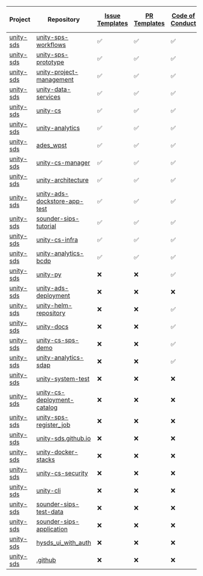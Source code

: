 | Project | Repository | [Issue Templates](https://github.com/unity-sds/unity-repo-template/tree/main/.github/ISSUE_TEMPLATE) | [PR Templates](https://github.com/unity-sds/unity-repo-template/blob/main/.github/PULL_REQUEST_TEMPLATE.md) | [Code of Conduct](https://github.com/unity-sds/unity-repo-template/blob/main/CODE_OF_CONDUCT.md) | [Contributing Guide](https://github.com/unity-sds/unity-repo-template/blob/main/CONTRIBUTING.md) | [LICENSE](https://github.com/unity-sds/unity-repo-template/blob/main/LICENSE) | [README](https://github.com/unity-sds/unity-repo-template/blob/main/README.md) | [Change Log](https://github.com/unity-sds/unity-repo-template/blob/main/CHANGELOG.md) | [Link to Docs in README](https://github.com/unity-sds/unity-repo-template/blame/main/README.md#L29) |
|---|---|---|---|---|---|---|---|---|---|
| [unity-sds](https://github.com/unity-sds) | [unity-sps-workflows](https://github.com/unity-sds/unity-sps-workflows) | ✅ | ✅ | ✅ | ✅ | ✅ | ☑️ | ✅ | ✅ |
| [unity-sds](https://github.com/unity-sds) | [unity-sps-prototype](https://github.com/unity-sds/unity-sps-prototype) | ✅ | ✅ | ✅ | ✅ | ✅ | ☑️ | ✅ | ✅ |
| [unity-sds](https://github.com/unity-sds) | [unity-project-management](https://github.com/unity-sds/unity-project-management) | ✅ | ✅ | ✅ | ✅ | ✅ | ☑️ | ✅ | ✅ |
| [unity-sds](https://github.com/unity-sds) | [unity-data-services](https://github.com/unity-sds/unity-data-services) | ✅ | ✅ | ✅ | ✅ | ✅ | ☑️ | ✅ | ✅ |
| [unity-sds](https://github.com/unity-sds) | [unity-cs](https://github.com/unity-sds/unity-cs) | ✅ | ✅ | ✅ | ✅ | ✅ | ☑️ | ✅ | ✅ |
| [unity-sds](https://github.com/unity-sds) | [unity-analytics](https://github.com/unity-sds/unity-analytics) | ✅ | ✅ | ✅ | ✅ | ✅ | ☑️ | ✅ | ✅ |
| [unity-sds](https://github.com/unity-sds) | [ades_wpst](https://github.com/unity-sds/ades_wpst) | ✅ | ✅ | ✅ | ✅ | ✅ | ☑️ | ✅ | ✅ |
| [unity-sds](https://github.com/unity-sds) | [unity-cs-manager](https://github.com/unity-sds/unity-cs-manager) | ✅ | ✅ | ✅ | ✅ | ✅ | ❌ | ✅ | ✅ |
| [unity-sds](https://github.com/unity-sds) | [unity-architecture](https://github.com/unity-sds/unity-architecture) | ✅ | ✅ | ✅ | ✅ | ✅ | ☑️ | ✅ | ❌ |
| [unity-sds](https://github.com/unity-sds) | [unity-ads-dockstore-app-test](https://github.com/unity-sds/unity-ads-dockstore-app-test) | ✅ | ✅ | ✅ | ✅ | ✅ | ☑️ | ✅ | ❌ |
| [unity-sds](https://github.com/unity-sds) | [sounder-sips-tutorial](https://github.com/unity-sds/sounder-sips-tutorial) | ✅ | ✅ | ✅ | ✅ | ✅ | ☑️ | ✅ | ❌ |
| [unity-sds](https://github.com/unity-sds) | [unity-cs-infra](https://github.com/unity-sds/unity-cs-infra) | ✅ | ✅ | ✅ | ✅ | ✅ | ❌ | ✅ | ❌ |
| [unity-sds](https://github.com/unity-sds) | [unity-analytics-bcdp](https://github.com/unity-sds/unity-analytics-bcdp) | ✅ | ✅ | ✅ | ✅ | ✅ | ❌ | ❌ | ❌ |
| [unity-sds](https://github.com/unity-sds) | [unity-py](https://github.com/unity-sds/unity-py) | ❌ | ❌ | ✅ | ✅ | ✅ | ❌ | ✅ | ❌ |
| [unity-sds](https://github.com/unity-sds) | [unity-ads-deployment](https://github.com/unity-sds/unity-ads-deployment) | ❌ | ❌ | ❌ | ❌ | ✅ | ☑️ | ✅ | ✅ |
| [unity-sds](https://github.com/unity-sds) | [unity-helm-repository](https://github.com/unity-sds/unity-helm-repository) | ❌ | ❌ | ✅ | ✅ | ✅ | ❌ | ❌ | ❌ |
| [unity-sds](https://github.com/unity-sds) | [unity-docs](https://github.com/unity-sds/unity-docs) | ❌ | ❌ | ✅ | ✅ | ✅ | ❌ | ❌ | ❌ |
| [unity-sds](https://github.com/unity-sds) | [unity-cs-sps-demo](https://github.com/unity-sds/unity-cs-sps-demo) | ❌ | ❌ | ✅ | ✅ | ✅ | ❌ | ❌ | ❌ |
| [unity-sds](https://github.com/unity-sds) | [unity-analytics-sdap](https://github.com/unity-sds/unity-analytics-sdap) | ❌ | ❌ | ✅ | ✅ | ✅ | ❌ | ❌ | ❌ |
| [unity-sds](https://github.com/unity-sds) | [unity-system-test](https://github.com/unity-sds/unity-system-test) | ❌ | ❌ | ❌ | ❌ | ✅ | ❌ | ✅ | ❌ |
| [unity-sds](https://github.com/unity-sds) | [unity-cs-deployment-catalog](https://github.com/unity-sds/unity-cs-deployment-catalog) | ❌ | ❌ | ❌ | ❌ | ✅ | ❌ | ✅ | ❌ |
| [unity-sds](https://github.com/unity-sds) | [unity-sps-register_job](https://github.com/unity-sds/unity-sps-register_job) | ❌ | ❌ | ❌ | ❌ | ✅ | ❌ | ❌ | ❌ |
| [unity-sds](https://github.com/unity-sds) | [unity-sds.github.io](https://github.com/unity-sds/unity-sds.github.io) | ❌ | ❌ | ❌ | ❌ | ✅ | ❌ | ❌ | ❌ |
| [unity-sds](https://github.com/unity-sds) | [unity-docker-stacks](https://github.com/unity-sds/unity-docker-stacks) | ❌ | ❌ | ❌ | ❌ | ✅ | ❌ | ❌ | ❌ |
| [unity-sds](https://github.com/unity-sds) | [unity-cs-security](https://github.com/unity-sds/unity-cs-security) | ❌ | ❌ | ❌ | ❌ | ✅ | ❌ | ❌ | ❌ |
| [unity-sds](https://github.com/unity-sds) | [unity-cli](https://github.com/unity-sds/unity-cli) | ❌ | ❌ | ❌ | ❌ | ✅ | ❌ | ❌ | ❌ |
| [unity-sds](https://github.com/unity-sds) | [sounder-sips-test-data](https://github.com/unity-sds/sounder-sips-test-data) | ❌ | ❌ | ❌ | ❌ | ✅ | ❌ | ❌ | ❌ |
| [unity-sds](https://github.com/unity-sds) | [sounder-sips-application](https://github.com/unity-sds/sounder-sips-application) | ❌ | ❌ | ❌ | ❌ | ✅ | ❌ | ❌ | ❌ |
| [unity-sds](https://github.com/unity-sds) | [hysds_ui_with_auth](https://github.com/unity-sds/hysds_ui_with_auth) | ❌ | ❌ | ❌ | ❌ | ✅ | ❌ | ❌ | ❌ |
| [unity-sds](https://github.com/unity-sds) | [.github](https://github.com/unity-sds/.github) | ❌ | ❌ | ❌ | ❌ | ✅ | ❌ | ❌ | ❌ |

